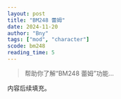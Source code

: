 ```yaml
---
layout: post
title: "BM248 蕾姆"
date: 2024-11-20
author: "Bny"
tags: ["mod", "character"]
scode: bm248
reading_time: 5
---
```


> 帮助你了解“BM248 蕾姆”功能...

内容后续填充。
